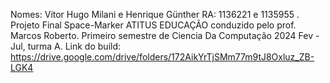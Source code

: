 Nomes: Vitor Hugo Milani e Henrique Günther RA: 1136221 e 1135955 . Projeto Final Space-Marker ATITUS EDUCAÇÃO conduzido pelo prof. Marcos Roberto. Primeiro semestre de Ciencia Da Computação 2024 Fev - Jul, turma A. Link do build: https://drive.google.com/drive/folders/172AikYrTjSMm77m9tJ8Oxluz_ZB-LGK4